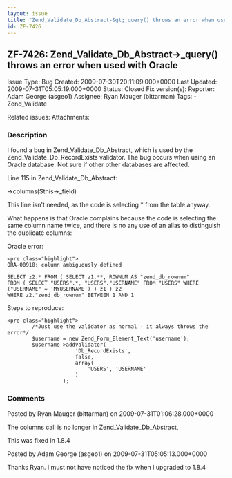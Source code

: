 ```yaml
---
layout: issue
title: "Zend_Validate_Db_Abstract-&gt;_query() throws an error when used with Oracle"
id: ZF-7426
---
```


ZF-7426: Zend\_Validate\_Db\_Abstract->\_query() throws an error when used with Oracle
--------------------------------------------------------------------------------------

 Issue Type: Bug Created: 2009-07-30T20:11:09.000+0000 Last Updated: 2009-07-31T05:05:19.000+0000 Status: Closed Fix version(s): 
 Reporter:  Adam George (asgeo1)  Assignee:  Ryan Mauger (bittarman)  Tags: - Zend\_Validate
 
 Related issues: 
 Attachments: 
### Description

I found a bug in Zend\_Validate\_Db\_Abstract, which is used by the Zend\_Validate\_Db\_RecordExists validator. The bug occurs when using an Oracle database. Not sure if other other databases are affected.

Line 115 in Zend\_Validate\_Db\_Abstract:

->columns($this->\_field)

This line isn't needed, as the code is selecting \* from the table anyway.

What happens is that Oracle complains because the code is selecting the same column name twice, and there is no any use of an alias to distinguish the duplicate columns:

Oracle error:

 
    <pre class="highlight"> 
    ORA-00918: column ambiguously defined 
    
    SELECT z2.* FROM ( SELECT z1.**, ROWNUM AS "zend_db_rownum" 
    FROM ( SELECT "USERS".*, "USERS"."USERNAME" FROM "USERS" WHERE ("USERNAME" = 'MYUSERNAME') ) z1 ) z2 
    WHERE z2."zend_db_rownum" BETWEEN 1 AND 1


Steps to reproduce:

 
    <pre class="highlight"> 
            /*Just use the validator as normal - it always throws the error*/
            $username = new Zend_Form_Element_Text('username');
            $username->addValidator(
                          'Db_RecordExists',
                          false,
                          array(
                              'USERS', 'USERNAME'
                          )
                      );


 

 

### Comments

Posted by Ryan Mauger (bittarman) on 2009-07-31T01:06:28.000+0000

The columns call is no longer in Zend\_Validate\_Db\_Abstract,

This was fixed in 1.8.4

 

 

Posted by Adam George (asgeo1) on 2009-07-31T05:05:13.000+0000

Thanks Ryan. I must not have noticed the fix when I upgraded to 1.8.4

 

 
